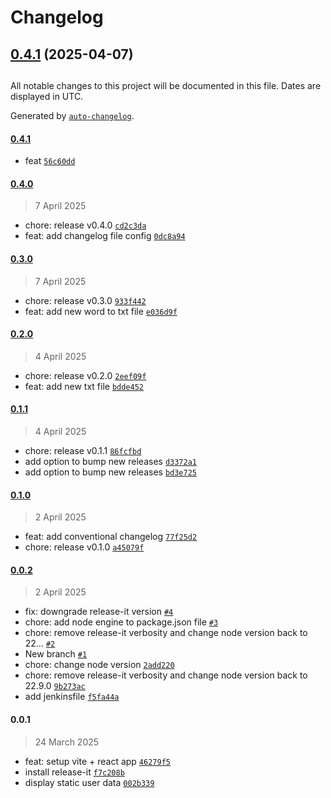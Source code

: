 # Changelog

## [0.4.1](https://github.com/lartiorkorLartey/devOps-task-2/compare/0.4.0...0.4.1) (2025-04-07)

##

All notable changes to this project will be documented in this file. Dates are displayed in UTC.

Generated by [`auto-changelog`](https://github.com/CookPete/auto-changelog).

#### [0.4.1](https://github.com/lartiorkorLartey/devOps-task-2/compare/0.4.0...0.4.1)

- feat [`56c60dd`](https://github.com/lartiorkorLartey/devOps-task-2/commit/56c60dd70834f848f709fa812dba65ffffbef7e2)

#### [0.4.0](https://github.com/lartiorkorLartey/devOps-task-2/compare/0.3.0...0.4.0)

> 7 April 2025

- chore: release v0.4.0 [`cd2c3da`](https://github.com/lartiorkorLartey/devOps-task-2/commit/cd2c3dadd7a6b5f2c04618e73603ec32c15d907d)
- feat: add changelog file config [`0dc8a94`](https://github.com/lartiorkorLartey/devOps-task-2/commit/0dc8a949aaa3bb468c812a16f5fc9b9d285ebb94)

#### [0.3.0](https://github.com/lartiorkorLartey/devOps-task-2/compare/0.2.0...0.3.0)

> 7 April 2025

- chore: release v0.3.0 [`933f442`](https://github.com/lartiorkorLartey/devOps-task-2/commit/933f4429572b9a6daed99584fd463b54058ca384)
- feat: add new word to txt file [`e036d9f`](https://github.com/lartiorkorLartey/devOps-task-2/commit/e036d9f3cb3a98d0c4fdc850e0c8ccac544f2dcc)

#### [0.2.0](https://github.com/lartiorkorLartey/devOps-task-2/compare/0.1.1...0.2.0)

> 4 April 2025

- chore: release v0.2.0 [`2eef09f`](https://github.com/lartiorkorLartey/devOps-task-2/commit/2eef09fe22b39865e8ae5cfb728982bcdfb0b113)
- feat: add new txt file [`bdde452`](https://github.com/lartiorkorLartey/devOps-task-2/commit/bdde452b6d2c14b3cd3fed8791d88c06bb41e995)

#### [0.1.1](https://github.com/lartiorkorLartey/devOps-task-2/compare/0.1.0...0.1.1)

> 4 April 2025

- chore: release v0.1.1 [`86fcfbd`](https://github.com/lartiorkorLartey/devOps-task-2/commit/86fcfbd7963665bd83ed86190fcf68aa85b2a3a8)
- add option to bump new releases [`d3372a1`](https://github.com/lartiorkorLartey/devOps-task-2/commit/d3372a1c490e25d58bae9326e54a589469af481a)
- add option to bump new releases [`bd3e725`](https://github.com/lartiorkorLartey/devOps-task-2/commit/bd3e725d0a7a144a041e603dfe92425a17cf439c)

#### [0.1.0](https://github.com/lartiorkorLartey/devOps-task-2/compare/0.0.2...0.1.0)

> 2 April 2025

- feat: add conventional changelog [`77f25d2`](https://github.com/lartiorkorLartey/devOps-task-2/commit/77f25d2a7f883fc5b3329faba24647e707c98a97)
- chore: release v0.1.0 [`a45079f`](https://github.com/lartiorkorLartey/devOps-task-2/commit/a45079f72994ba28a3927828140cfe815c3b957b)

#### [0.0.2](https://github.com/lartiorkorLartey/devOps-task-2/compare/0.0.1...0.0.2)

> 2 April 2025

- fix: downgrade release-it version [`#4`](https://github.com/lartiorkorLartey/devOps-task-2/pull/4)
- chore: add node engine to package.json file [`#3`](https://github.com/lartiorkorLartey/devOps-task-2/pull/3)
- chore: remove release-it verbosity and change node version back to 22… [`#2`](https://github.com/lartiorkorLartey/devOps-task-2/pull/2)
- New branch [`#1`](https://github.com/lartiorkorLartey/devOps-task-2/pull/1)
- chore: change node version [`2add220`](https://github.com/lartiorkorLartey/devOps-task-2/commit/2add220e1639305e26259ed32124049d0997495e)
- chore: remove release-it verbosity and change node version back to 22.9.0 [`9b273ac`](https://github.com/lartiorkorLartey/devOps-task-2/commit/9b273ac58b6453656268919d2f6fa245804a6538)
- add jenkinsfile [`f5fa44a`](https://github.com/lartiorkorLartey/devOps-task-2/commit/f5fa44ab08eb8ec9e3020bd318155f3af62d8794)

#### 0.0.1

> 24 March 2025

- feat: setup vite + react app [`46279f5`](https://github.com/lartiorkorLartey/devOps-task-2/commit/46279f5c95bf8481684b9f8089ec3a64bf2b5391)
- install release-it [`f7c208b`](https://github.com/lartiorkorLartey/devOps-task-2/commit/f7c208b9f2719402fcc5530fa0f72603248974cd)
- display static user data [`002b339`](https://github.com/lartiorkorLartey/devOps-task-2/commit/002b3399426cc8b3d0d4d3bede7779ca857c8ad1)
